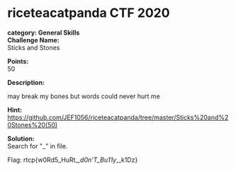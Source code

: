 # riceteacatpanda CTF 2020 <br/>
**category: General Skills** <br/>
**Challenge Name:** <br/>
Sticks and Stones

**Points:** <br/>
50

**Description:** <br/>

may break my bones but words could never hurt me


**Hint:** <br/>
https://github.com/JEF1056/riceteacatpanda/tree/master/Sticks%20and%20Stones%20(50)



**Solution:** <br/>
Search for "_" in file.

Flag: rtcp{w0Rd5_HuRt_,_d0n'T_Bu11y_,_k1Dz}
